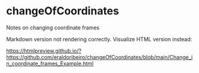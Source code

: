# changeOfCoordinates
Notes on changing coordinate frames


Markdown version not rendering correctly. 
Visualize HTML version instead: 

https://htmlpreview.github.io/?https://github.com/eraldoribeiro/changeOfCoordinates/blob/main/Change_in_coordinate_frames_Example.html
